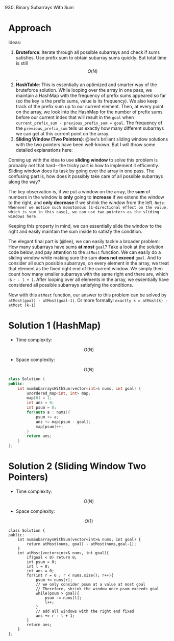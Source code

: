 930. Binary Subarrays With Sum

# Approach
<!-- Describe your approach to solving the problem. -->

Ideas:
1. **Bruteforce**: Iterate through all possible subarrays and check if sums satisfies. Use prefix sum to obtain subarray sums quickly. But total time is still $$O(N)$$.
2. **HashTable**: This is essentially an optimized and smarter way of the bruteforce solution. While looping over the array in one pass, we maintain a HashMap with the frequency of prefix sums appeared so far (so the key is the prefix sums, value is its frequency). We also keep track of the prefix sum up to our current element. Then, at every point on the array, we look into the HashMap for the number of prefix sums before our current index that will result in the `goal` when `current_prefix_sum - previous_prefix_sum = goal`. The frequency of the `previous_prefix_sum` tells us exactly how many different subarrays we can get at this current point on the array.
3. **Sliding Window (Two Pointers)**: @lee's briliant sliding window solutions with the two pointers have been well-known. But I will throw some detailed explanations here:

Coming up with the idea to use **sliding window** to solve this problem is probably not that hard--the tricky part is how to implement it efficiently. 
Sliding window does its task by going over the array in one pass. The confusing part is, how does it possibly take care of all possible subarrays along the way? 

The key observation is, if we put a window on the array, the **sum** of numbers in the window is **only** going to **increase** if we extend the window to the right, and **only** **decrease** if we shrink the window from the left. 
`Note:
Whenever we notice such monotonous (1-directional effect on the value, which is sum in this case), we can use two pointers as the sliding windows here. `

Keeping this property in mind, we can essentially slide the window to the right and easily maintain the sum inside to satisfy the condition.

The elegant final part is (@lee), we can easily tackle a broader problem: How many subarrays have sums **at most** `goal`? Take a look at the solution code below, and pay attention to the `atMost` function. We can easily do a sliding window while making sure the sum **does not exceed** `goal`. And to consider all such possible subarrays, on every element in the array, we treat that element as the fixed right end of the current window. We simply then count how many smaller subarrays with the same right end there are, which is `r - l + 1`. After looping over all elements in the array, we essentially have considered all possible subarrays satisfying the conditions.

Now with this `atMost` function, our answer to this problem can be solved by `atMost(goal) - atMost(goal-1)`. Or more formally: `exactly k = atMost(k) - atMost (k-1)` 


# Solution 1 (HashMap)
- Time complexity:
<!-- Add your time complexity here, e.g. $$O(n)$$ -->
$$O(N)$$
- Space complexity:
<!-- Add your space complexity here, e.g. $$O(n)$$ -->
$$O(N)$$
```cpp
class Solution {
public:
    int numSubarraysWithSum(vector<int>& nums, int goal) {
        unordered_map<int, int> map;
        map[0] = 1;
        int ans = 0;
        int psum = 0;
        for(auto a : nums){
            psum += a;
            ans += map[psum - goal];
            map[psum]++;
        }
        return ans;
    }
};
```

# Solution 2 (Sliding Window Two Pointers)
- Time complexity:
<!-- Add your time complexity here, e.g. $$O(n)$$ -->
$$O(N)$$
- Space complexity:
<!-- Add your space complexity here, e.g. $$O(n)$$ -->
$$O(1)$$
```
class Solution {
public:
    int numSubarraysWithSum(vector<int>& nums, int goal) {
        return atMost(nums, goal) - atMost(nums,goal-1);
    }
    int atMost(vector<int>& nums, int goal){
        if(goal < 0) return 0;
        int psum = 0;
        int l = 0;
        int ans = 0;
        for(int r = 0 ; r < nums.size(); r++){
            psum += nums[r];
            // we only consider psum at a value at most goal
            // Therefore, shrink the window once psum exceeds goal
            while(psum > goal){
                psum -= nums[l];
                l++;
            }
            // add all windows with the right end fixed
            ans += r - l + 1;
        }
        return ans;
    }
};
```